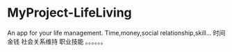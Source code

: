 # MyProject-LifeLiving
An app for your life management.
Time,money,social relationship,skill...
时间
金钱
社会关系维持
职业技能
。。。。。。
